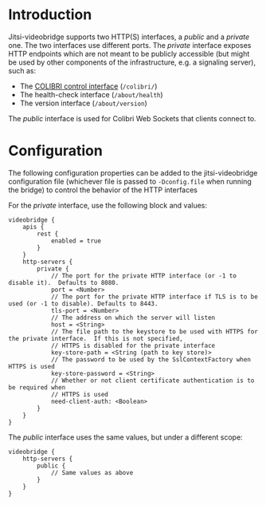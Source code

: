 Introduction
==============
Jitsi-videobridge supports two HTTP(S) interfaces, a _public_ and a _private_ one.
The two interfaces use different ports. The _private_ interface exposes
HTTP endpoints which are not meant to be publicly accessible (but might be used
by other components of the infrastructure, e.g. a signaling server), such as:

* The [COLIBRI control interface](rest-colibri.md) (```/colibri/```)
* The health-check interface (```/about/health```)
* The version interface (```/about/version```)

The _public_ interface is used for Colibri Web Sockets that clients connect to.

Configuration
==============

The following configuration properties can be added to the jitsi-videobridge configuration file (whichever file is 
passed to `-Dconfig.file` when running the bridge) to control the behavior of the HTTP interfaces

For the _private_ interface, use the following block and values:

```hocon
videobridge {
    apis {
        rest {
            enabled = true
        }
    }
    http-servers {
        private {
            // The port for the private HTTP interface (or -1 to disable it).  Defaults to 8080.
            port = <Number>
            // The port for the private HTTP interface if TLS is to be used (or -1 to disable). Defaults to 8443.
            tls-port = <Number>
            // The address on which the server will listen
            host = <String>
            // The file path to the keystore to be used with HTTPS for the private interface.  If this is not specified,
            // HTTPS is disabled for the private interface
            key-store-path = <String (path to key store)>
            // The password to be used by the SslContextFactory when HTTPS is used
            key-store-password = <String>
            // Whether or not client certificate authentication is to be required when
            // HTTPS is used
            need-client-auth: <Boolean>
        }
    }
}
```

The _public_ interface uses the same values, but under a different scope:

```hocon
videobridge {
    http-servers {
        public {
            // Same values as above
        }
    }
}
```
